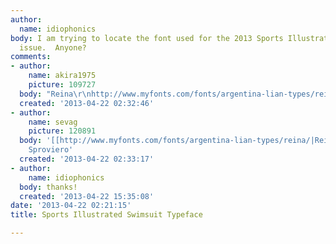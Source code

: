 ```yaml
---
author:
  name: idiophonics
body: I am trying to locate the font used for the 2013 Sports Illustrated Swimsuit
  issue.  Anyone?
comments:
- author:
    name: akira1975
    picture: 109727
  body: "Reina\r\nhttp://www.myfonts.com/fonts/argentina-lian-types/reina/"
  created: '2013-04-22 02:32:46'
- author:
    name: sevag
    picture: 120891
  body: '[[http://www.myfonts.com/fonts/argentina-lian-types/reina/|Reina]] by Maximiliano
    Sproviero'
  created: '2013-04-22 02:33:17'
- author:
    name: idiophonics
  body: thanks!
  created: '2013-04-22 15:35:08'
date: '2013-04-22 02:21:15'
title: Sports Illustrated Swimsuit Typeface

---
```

